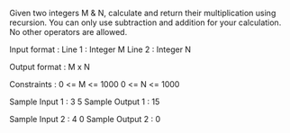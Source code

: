 Given two integers M & N, calculate and return their multiplication using recursion. You can only use subtraction and addition for your calculation. No other operators are allowed.

Input format :
Line 1 : Integer M
Line 2 : Integer N

Output format :
M x N

Constraints :
0 <= M <= 1000
0 <= N <= 1000

Sample Input 1 :
3 
5
Sample Output 1 :
15

Sample Input 2 :
4 
0
Sample Output 2 :
0
